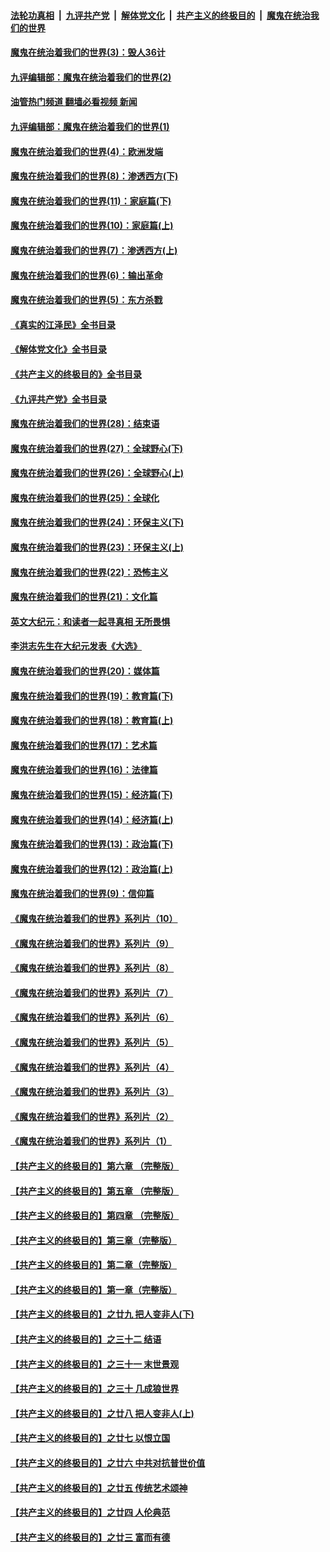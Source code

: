 ####  [法轮功真相](../../../../basic/blob/master/README.md?t=09281301) &nbsp;|&nbsp; [九评共产党](../../../../9ping.md/blob/master/README.md?t=09281301) &nbsp;|&nbsp; [解体党文化](../../../../jtdwh.md/blob/master/README.md?t=09281301)  &nbsp;|&nbsp; [共产主义的终极目的](../../../../gczydzjmd.md/blob/master/README.md?t=09281301) &nbsp;|&nbsp; [魔鬼在统治我们的世界](../../../../mgztzwmdsj.md/blob/master/README.md?t=09281301) 

#### [魔鬼在统治着我们的世界(3)：毁人36计](../pages/nsc422/n10411583.md?t=09281301) 

#### [九评编辑部：魔鬼在统治着我们的世界(2)](../pages/nsc422/n10410036.md?t=09281301) 

#### [油管热门频道 翻墙必看视频 新闻](http://209.250.226.216:81/youtube.html?09281301)

#### [九评编辑部：魔鬼在统治着我们的世界(1)](../pages/nsc422/n10406825.md?t=09281301) 

#### [魔鬼在统治着我们的世界(4)：欧洲发端](../pages/nsc422/n10414890.md?t=09281301) 

#### [魔鬼在统治着我们的世界(8)：渗透西方(下)](../pages/nsc422/n10429603.md?t=09281301) 

#### [魔鬼在统治着我们的世界(11)：家庭篇(下)](../pages/nsc422/n10440961.md?t=09281301) 

#### [魔鬼在统治着我们的世界(10)：家庭篇(上)](../pages/nsc422/n10435448.md?t=09281301) 

#### [魔鬼在统治着我们的世界(7)：渗透西方(上)](../pages/nsc422/n10426013.md?t=09281301) 

#### [魔鬼在统治着我们的世界(6)：输出革命](../pages/nsc422/n10421536.md?t=09281301) 

#### [魔鬼在统治着我们的世界(5)：东方杀戮](../pages/nsc422/n10417707.md?t=09281301) 

#### [《真实的江泽民》全书目录](../pages/nsc422/n13721399.md?t=09281301) 

#### [《解体党文化》全书目录](../pages/nsc422/n13721157.md?t=09281301) 

#### [《共产主义的终极目的》全书目录](../pages/nsc422/n13721048.md?t=09281301) 

#### [《九评共产党》全书目录](../pages/nsc422/n13708085.md?t=09281301) 

#### [魔鬼在统治着我们的世界(28)：结束语](../pages/nsc422/n10936246.md?t=09281301) 

#### [魔鬼在统治着我们的世界(27)：全球野心(下)](../pages/nsc422/n10928319.md?t=09281301) 

#### [魔鬼在统治着我们的世界(26)：全球野心(上)](../pages/nsc422/n10900318.md?t=09281301) 

#### [魔鬼在统治着我们的世界(25)：全球化](../pages/nsc422/n10788205.md?t=09281301) 

#### [魔鬼在统治着我们的世界(24)：环保主义(下)](../pages/nsc422/n10695307.md?t=09281301) 

#### [魔鬼在统治着我们的世界(23)：环保主义(上)](../pages/nsc422/n10688613.md?t=09281301) 

#### [魔鬼在统治着我们的世界(22)：恐怖主义](../pages/nsc422/n10614727.md?t=09281301) 

#### [魔鬼在统治着我们的世界(21)：文化篇](../pages/nsc422/n10597706.md?t=09281301) 

#### [英文大纪元：和读者一起寻真相 无所畏惧](../pages/nsc422/n12542027.md?t=09281301) 

#### [李洪志先生在大纪元发表《大选》](../pages/nsc422/n12534746.md?t=09281301) 

#### [魔鬼在统治着我们的世界(20)：媒体篇](../pages/nsc422/n10586579.md?t=09281301) 

#### [魔鬼在统治着我们的世界(19)：教育篇(下)](../pages/nsc422/n10564808.md?t=09281301) 

#### [魔鬼在统治着我们的世界(18)：教育篇(上)](../pages/nsc422/n10526970.md?t=09281301) 

#### [魔鬼在统治着我们的世界(17)：艺术篇](../pages/nsc422/n10499093.md?t=09281301) 

#### [魔鬼在统治着我们的世界(16)：法律篇](../pages/nsc422/n10485969.md?t=09281301) 

#### [魔鬼在统治着我们的世界(15)：经济篇(下)](../pages/nsc422/n10469975.md?t=09281301) 

#### [魔鬼在统治着我们的世界(14)：经济篇(上)](../pages/nsc422/n10457370.md?t=09281301) 

#### [魔鬼在统治着我们的世界(13)：政治篇(下)](../pages/nsc422/n10448270.md?t=09281301) 

#### [魔鬼在统治着我们的世界(12)：政治篇(上)](../pages/nsc422/n10444576.md?t=09281301) 

#### [魔鬼在统治着我们的世界(9)：信仰篇](../pages/nsc422/n10432159.md?t=09281301) 

#### [《魔鬼在统治着我们的世界》系列片（10）](../pages/nsc422/n12292670.md?t=09281301) 

#### [《魔鬼在统治着我们的世界》系列片（9）](../pages/nsc422/n12290859.md?t=09281301) 

#### [《魔鬼在统治着我们的世界》系列片（8）](../pages/nsc422/n12287445.md?t=09281301) 

#### [《魔鬼在统治着我们的世界》系列片（7）](../pages/nsc422/n12283425.md?t=09281301) 

#### [《魔鬼在统治着我们的世界》系列片（6）](../pages/nsc422/n12282314.md?t=09281301) 

#### [《魔鬼在统治着我们的世界》系列片（5）](../pages/nsc422/n12281419.md?t=09281301) 

#### [《魔鬼在统治着我们的世界》系列片（4）](../pages/nsc422/n12274024.md?t=09281301) 

#### [《魔鬼在统治着我们的世界》系列片（3）](../pages/nsc422/n12271322.md?t=09281301) 

#### [《魔鬼在统治着我们的世界》系列片（2）](../pages/nsc422/n12269049.md?t=09281301) 

#### [《魔鬼在统治着我们的世界》系列片（1）](../pages/nsc422/n12267575.md?t=09281301) 

#### [【共产主义的终极目的】第六章 （完整版）](../pages/nsc422/n11428913.md?t=09281301) 

#### [【共产主义的终极目的】第五章 （完整版）](../pages/nsc422/n11428912.md?t=09281301) 

#### [【共产主义的终极目的】第四章 （完整版）](../pages/nsc422/n11428907.md?t=09281301) 

#### [【共产主义的终极目的】第三章（完整版）](../pages/nsc422/n11428848.md?t=09281301) 

#### [【共产主义的终极目的】第二章（完整版）](../pages/nsc422/n11428831.md?t=09281301) 

#### [【共产主义的终极目的】第一章（完整版）](../pages/nsc422/n11417651.md?t=09281301) 

#### [【共产主义的终极目的】之廿九 把人变非人(下)](../pages/nsc422/n11344140.md?t=09281301) 

#### [【共产主义的终极目的】之三十二 结语](../pages/nsc422/n11360535.md?t=09281301) 

#### [【共产主义的终极目的】之三十一 末世景观](../pages/nsc422/n11351129.md?t=09281301) 

#### [【共产主义的终极目的】之三十 几成狼世界](../pages/nsc422/n11348280.md?t=09281301) 

#### [【共产主义的终极目的】之廿八 把人变非人(上)](../pages/nsc422/n11340492.md?t=09281301) 

#### [【共产主义的终极目的】之廿七 以恨立国](../pages/nsc422/n11336944.md?t=09281301) 

#### [【共产主义的终极目的】之廿六 中共对抗普世价值](../pages/nsc422/n11324785.md?t=09281301) 

#### [【共产主义的终极目的】之廿五 传统艺术颂神](../pages/nsc422/n11296396.md?t=09281301) 

#### [【共产主义的终极目的】之廿四 人伦典范](../pages/nsc422/n11296397.md?t=09281301) 

#### [【共产主义的终极目的】之廿三 富而有德](../pages/nsc422/n11283598.md?t=09281301) 

<img src='http://gfw-breaker.win/goodnews/indexes/nsc422.md' width='0px' height='0px'/>

